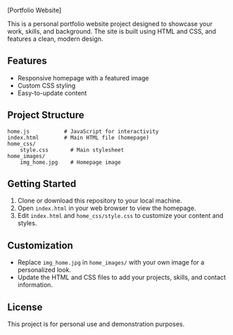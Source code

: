 [Portfolio Website]

This is a personal portfolio website project designed to showcase your work, skills, and background. The site is built using HTML and CSS, and features a clean, modern design.

## Features
- Responsive homepage with a featured image
- Custom CSS styling
- Easy-to-update content

## Project Structure

```
home.js           # JavaScript for interactivity 
index.html        # Main HTML file (homepage)
home_css/
	style.css       # Main stylesheet
home_images/
	img_home.jpg    # Homepage image
```

## Getting Started
1. Clone or download this repository to your local machine.
2. Open `index.html` in your web browser to view the homepage.
3. Edit `index.html` and `home_css/style.css` to customize your content and styles.

## Customization
- Replace `img_home.jpg` in `home_images/` with your own image for a personalized look.
- Update the HTML and CSS files to add your projects, skills, and contact information.

## License
This project is for personal use and demonstration purposes.

